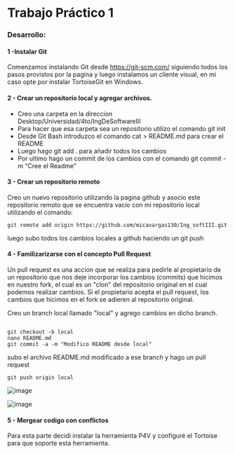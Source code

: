# Trabajo Práctico 1
### Desarrollo:
#### 1 -Instalar Git
Comenzamos instalando Git desde https://git-scm.com/ siguiendo todos los pasos provistos por la pagina y 
luego instalamos un cliente visual, en mi caso opte por instalar TortoiseGit en Windows.

#### 2 - Crear un repositorio local y agregar archivos.
 - Creo una carpeta en la direccion Desktop/Universidad/4to/IngDeSoftwareIII
 - Para hacer que esa carpeta sea un repositorio utilizo el comando git init 
 - Desde Git Bash introduzco el comando cat > README.md para crear el README
 - Luego hago git add . para añadir todos los cambios
 - Por ultimo hago un commit de los cambios con el comando git commit -m “Cree el Readme”

#### 3 - Crear un repositorio remoto
Creo un nuevo repositorio utilizando la pagina github y asocio este repositorio remoto que se encuentra vacío 
con mi repositorio local utilizando el comando:
```
git remote add origin https://github.com/micavargas130/Ing_softIII.git
```
luego subo todos los cambios locales a github haciendo un git push

#### 4 - Familizarizarse con el concepto Pull Request
 Un pull request es una accion que se realiza para pedirle al propietario de un repositorio que nos deje
incorporar los cambios (commits) que hicimos en nuestro fork, el cual es un "clon" del repositorio original en el cual podemos realizar cambios. Si el propietario acepta el pull request, los cambios que hicimos en el fork se adieren al repositorio original.

Creo un branch local llamado "local" y agrego cambios en dicho branch.


```

git checkout -b local
nano README.md
git commit -a -m "Modifico README desde local"
```
subo el archivo README.md modificado a ese branch y hago un pull request

```
git push origin local
```

![image](https://user-images.githubusercontent.com/48757979/128758911-b7493f16-35a8-4e2c-9e88-621480ca2814.png)

![image](https://user-images.githubusercontent.com/48757979/128758990-1a30b386-8596-4616-a7e2-a2a5a3f2d41e.png)

#### 5 - Mergear codigo con conflictos
Para esta parte decidi instalar la herramienta P4V y configuré el Tortoise para que soporte esta herramienta.


